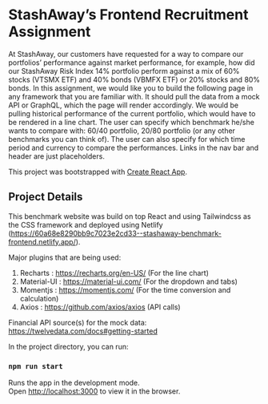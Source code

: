 # StashAway’s Frontend Recruitment Assignment

At StashAway, our customers have requested for a way to compare our portfolios’ performance against
market performance, for example, how did our StashAway Risk Index 14% portfolio perform against a
mix of 60% stocks (VTSMX ETF) and 40% bonds (VBMFX ETF) or 20% stocks and 80% bonds.
In this assignment, we would like you to build the following page in any framework that you are familiar
with. It should pull the data from a mock API or GraphQL, which the page will render accordingly. We
would be pulling historical performance of the current portfolio, which would have to be rendered in a
line chart. The user can specify which benchmark he/she wants to compare with: 60/40 portfolio, 20/80
portfolio (or any other benchmarks you can think of). The user can also specify for which time period and
currency to compare the performances. Links in the nav bar and header are just placeholders.

This project was bootstrapped with [Create React App](https://github.com/facebook/create-react-app).

## Project Details

This benchmark website was build on top React and using Tailwindcss as the CSS framework and deployed using Netlify (https://60a68e8290bb9c7023e2cd33--stashaway-benchmark-frontend.netlify.app/). 

Major plugins that are being used:
  1. Recharts : https://recharts.org/en-US/ (For the line chart)
  2. Material-UI : https://material-ui.com/ (For the dropdown and tabs)
  3. Momentjs : https://momentjs.com/ (For the time conversion and calculation)
  4. Axios : https://github.com/axios/axios (API calls)

Financial API source(s) for the mock data: https://twelvedata.com/docs#getting-started

In the project directory, you can run:

### `npm run start`

Runs the app in the development mode.\
Open [http://localhost:3000](http://localhost:3000) to view it in the browser.

### 
